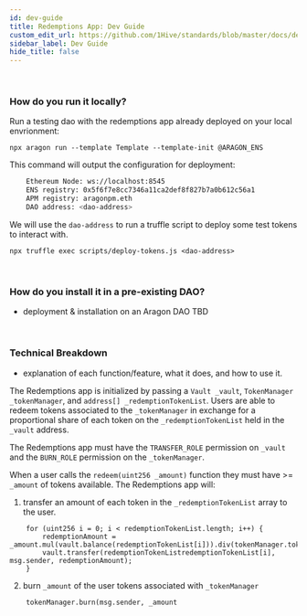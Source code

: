 ```yaml
---
id: dev-guide
title: Redemptions App: Dev Guide
custom_edit_url: https://github.com/1Hive/standards/blob/master/docs/dev-guide.md
sidebar_label: Dev Guide
hide_title: false
---
```

<!-- This file is generated by /website/scripts/sync-util.js - changes will be overwritten! -->

<br>

### How do you run it locally?

Run a testing dao with the redemptions app already deployed on your local envrionment:

`npx aragon run --template Template --template-init @ARAGON_ENS`

This command will output the configuration for deployment:

```sh
    Ethereum Node: ws://localhost:8545
    ENS registry: 0x5f6f7e8cc7346a11ca2def8f827b7a0b612c56a1
    APM registry: aragonpm.eth
    DAO address: <dao-address>
```

We will use the `dao-address` to run a truffle script to deploy some test tokens to interact with.

`npx truffle exec scripts/deploy-tokens.js <dao-address>`

<br>

### How do you install it in a pre-existing DAO?
- deployment & installation on an Aragon DAO TBD

<br>

### Technical Breakdown 
- explanation of each function/feature, what it does, and how to use it. 

The Redemptions app is initialized by passing a `Vault _vault`, `TokenManager _tokenManager`, and `address[] _redemptionTokenList`. Users are able to redeem tokens associated to the `_tokenManager` in exchange for a proportional share of each token on the `_redemptionTokenList` held in the `_vault` address.

The Redemptions app must have the `TRANSFER_ROLE` permission on `_vault` and the `BURN_ROLE` permission on the `_tokenManager`.

When a user calls the `redeem(uint256 _amount)` function they must have >= `_amount` of tokens available. The Redemptions app will:

1. transfer an amount of each token in the `_redemptionTokenList` array to the user.

```
    for (uint256 i = 0; i < redemptionTokenList.length; i++) {
        redemptionAmount = _amount.mul(vault.balance(redemptionTokenList[i])).div(tokenManager.token().totalSupply());
        vault.transfer(redemptionTokenListredemptionTokenList[i], msg.sender, redemptionAmount);
    }
```

2. burn `_amount` of the user tokens associated with `_tokenManager`

```
    tokenManager.burn(msg.sender, _amount
```

<br>
